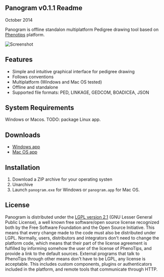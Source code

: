 ## Panogram v0.1.1 Readme
October 2014

Panogram is offline standalon multiplatform Pedigree drawing tool based on [Phenotips](https://github.com/phenotips/phenotips) platform.

![Screenshot](https://github.com/panogram/panogram/raw/master/resources/screenshot.jpg)

## Features

- Simple and intuitive graphical interface for pedigree drawing
- Follows conventions
- Multiplatform (Windows and Mac OS tested)
- Offline and standalone
- Supported file formats: PED, LINKAGE, GEDCOM, BOADICEA, JSON

## System Requirements

Windows or Macos.
TODO: package Linux app.

## Downloads

 - [Windows app](https://github.com/panogram/panogram/releases/download/0.1.1/panogram-0_1_1-windows.zip)
 - [Mac OS app](https://github.com/panogram/panogram/releases/download/0.1.1/panogram-0_1_1-macos.zip)

## Installation

1. Download a ZIP archive for your operating systen
2. Unarchive
3. Launch `panogram.exe` for Windows or `panogram.app` for Mac OS.

## License

Panogram is distributed under the [LGPL version 2.1](http://www.gnu.org/licenses/lgpl-2.1.html) (GNU Lesser General Public License), a well known free software/open source license recognized both by the Free Software Foundation and the Open Source Initiative.
This means that every change made to the code must also be distributed under LGPL. Normally, users, distributors and integrators don't need to change the platform code, which means that their part of the license agreement is fulfilled by informing somehow the user of the license of PhenoTips, and provide a link to the default sources. External programs that talk to PhenoTips through other means don't have to be LGPL, any license is acceptable. This includes custom components, plugins or authenticators included in the platform, and remote tools that communicate through HTTP.
